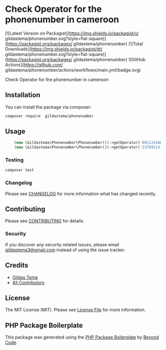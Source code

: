 # Check Operator for the phonenumber in cameroon

[![Latest Version on Packagist](https://img.shields.io/packagist/v/ gildastema/phonenumber.svg?style=flat-square)](https://packagist.org/packages/ gildastema/phonenumber)
[![Total Downloads](https://img.shields.io/packagist/dt/ gildastema/phonenumber.svg?style=flat-square)](https://packagist.org/packages/ gildastema/phonenumber)
![GitHub Actions](https://github.com/ gildastema/phonenumber/actions/workflows/main.yml/badge.svg)

Check Operator for the phonenumber in cameroon

## Installation

You can install the package via composer:

```bash
composer require  gildastema/phonenumber
```

## Usage

```php
    (new \Gildastema\Phonenumber\Phonenumber())->getOperator('691131446');
    (new \Gildastema\Phonenumber\Phonenumber())->getOperator('237691131446');
```

### Testing

```bash
composer test
```

### Changelog

Please see [CHANGELOG](CHANGELOG.md) for more information what has changed recently.

## Contributing

Please see [CONTRIBUTING](CONTRIBUTING.md) for details.

### Security

If you discover any security related issues, please email gildastema3@gmail.com instead of using the issue tracker.

## Credits

-   [Gildas Tema](https://github.com/gildastema)
-   [All Contributors](../../contributors)

## License

The MIT License (MIT). Please see [License File](LICENSE.md) for more information.

## PHP Package Boilerplate

This package was generated using the [PHP Package Boilerplate](https://laravelpackageboilerplate.com) by [Beyond Code](http://beyondco.de/).
